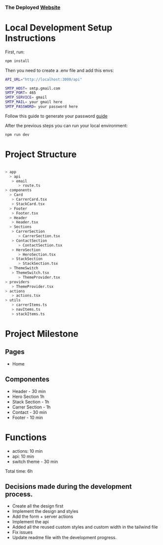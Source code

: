 
### The Deployed [Website](https://portfolio-challenge-gamma.vercel.app/)


# Local Development Setup Instructions

First, run:

```bash
npm install
```
Then you need to create a .env file and add this envs:
```bash
API_URL="http://localhost:3000/api"

SMTP_HOST= smtp.gmail.com
SMTP_PORT= 465
SMTP_SERVICE= gmail
SMTP_MAIL= your gmail here
SMTP_PASSWORD= your password here
```
Follow this guide to generate your password [guide](https://support.google.com/accounts/answer/185833?hl=pt-BR)

After the previous steps you can run your local environment:
```bash
npm run dev
```


# Project Structure

```bash

> app
  > api
   > email
      > route.ts
> components
  > Card
   > CarrerCard.tsx
   > StackCard.tsx
  > Footer
   > Footer.tsx
  > Header
   > Header.tsx
  > Sections
   > CarrerSection
      > CarrerSection.tsx
   > ContactSection
      > ContactSection.tsx
   > HeroSection
      > HeroSection.tsx
   > StackSection
      > StackSection.tsx
  > ThemeSwitch
   > ThemeSwitch.tsx
      > ThemeProvider.tsx
> providers
   > ThemeProvider.tsx
> actions
   > actions.tsx
> utils
   > carrerItems.ts
   > navItems.ts
   > stackItems.ts
```


# Project Milestone

## Pages

- Home

## Componentes

- Header - 30 min
- Hero Section 1h
- Stack Section - 1h
- Carrer Section - 1h
- Contact - 30 min
- Footer - 10 min


# Functions
 - actions: 10 min
 - api: 10 min
 - switch theme - 30 min

  Total time: 6h  


## Decisions made during the development process.

- Create all the design first
- Implement the design and styles
- Add the form + server actions
- Implement the api
- Added all the reused custom styles and custom width in the tailwind file
- Fix issues
- Update readme file with the development progress.
